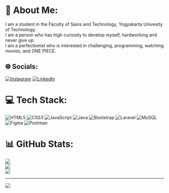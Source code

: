# 💫 About Me:
I am a student in the Faculty of Sains and Technology, Yogyakarta Univesity of Technology.<br>I am a person who has high curiosity to develop myself, hardworking and never give up.<br>I am a perfectionist who is interested in challenging, programming, watching movies, and ONE PIECE.


## 🌐 Socials:
[![Instagram](https://img.shields.io/badge/Instagram-%23E4405F.svg?logo=Instagram&logoColor=white)](https://instagram.com/@sptrakaglfhmi) [![LinkedIn](https://img.shields.io/badge/LinkedIn-%230077B5.svg?logo=linkedin&logoColor=white)](https://linkedin.com/in/agilfahmirs) 

# 💻 Tech Stack:
![HTML5](https://img.shields.io/badge/html5-%23E34F26.svg?style=for-the-badge&logo=html5&logoColor=white) ![CSS3](https://img.shields.io/badge/css3-%231572B6.svg?style=for-the-badge&logo=css3&logoColor=white) ![JavaScript](https://img.shields.io/badge/javascript-%23323330.svg?style=for-the-badge&logo=javascript&logoColor=%23F7DF1E) ![Java](https://img.shields.io/badge/java-%23ED8B00.svg?style=for-the-badge&logo=java&logoColor=white) ![Bootstrap](https://img.shields.io/badge/bootstrap-%23563D7C.svg?style=for-the-badge&logo=bootstrap&logoColor=white) ![Laravel](https://img.shields.io/badge/laravel-%23FF2D20.svg?style=for-the-badge&logo=laravel&logoColor=white) ![MySQL](https://img.shields.io/badge/mysql-%2300f.svg?style=for-the-badge&logo=mysql&logoColor=white) 	![Figma](https://img.shields.io/badge/figma-%23F24E1E.svg?style=for-the-badge&logo=figma&logoColor=white) ![Postman](https://img.shields.io/badge/Postman-FF6C37?style=for-the-badge&logo=postman&logoColor=white)
# 📊 GitHub Stats:
![](https://github-readme-stats.vercel.app/api?username=fahmi-dot&theme=dark&hide_border=false&include_all_commits=false&count_private=false)<br/>
![](https://github-readme-streak-stats.herokuapp.com/?user=fahmi-dot&theme=dark&hide_border=false)<br/>
![](https://github-readme-stats.vercel.app/api/top-langs/?username=fahmi-dot&theme=dark&hide_border=false&include_all_commits=false&count_private=false&layout=compact)

---
[![](https://visitcount.itsvg.in/api?id=fahmi-dot&icon=5&color=1)](https://visitcount.itsvg.in)

<!-- Proudly created with GPRM ( https://gprm.itsvg.in ) -->
